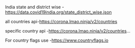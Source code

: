  India state and district wise -https://data.covid19india.org/state_district_wise.json

all countries  api-https://corona.lmao.ninja/v2/countries

specific country api -https://corona.lmao.ninja/v2/countries...

For country flags use -https://www.countryflags.io